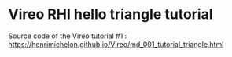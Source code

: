 # Vireo RHI hello triangle tutorial

Source code of the Vireo tutorial #1 : https://henrimichelon.github.io/Vireo/md_001_tutorial_triangle.html